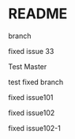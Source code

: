 # README

branch


fixed issue 33

Test Master


test fixed branch

fixed issue101

fixed issue102

fixed issue102-1

